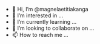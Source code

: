 - 👋 Hi, I’m @magnelaetitiakanga
- 👀 I’m interested in ...
- 🌱 I’m currently learning ...
- 💞️ I’m looking to collaborate on ...
- 📫 How to reach me ...

<!---
magnelaetitiakanga/magnelaetitiakanga is a ✨ special ✨ repository because its `README.md` (this file) appears on your GitHub profile.
You can click the Preview link to take a look at your changes.
--->
